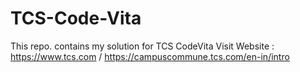# TCS-Code-Vita
This repo. contains my solution for TCS CodeVita Visit Website : https://www.tcs.com / https://campuscommune.tcs.com/en-in/intro

